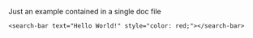 Just an example contained in a single doc file

    <search-bar text="Hello World!" style="color: red;"></search-bar>
